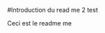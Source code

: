#Introduction du read me 2 test

Ceci est le readme me

<!-- Newly generated -->


<!-- Updated at 2025-09-09T09:26:48.386Z -->


<!-- Updated at 2025-09-09T12:58:56.047Z -->


<!-- Updated at 2025-09-09T13:13:37.544Z -->

